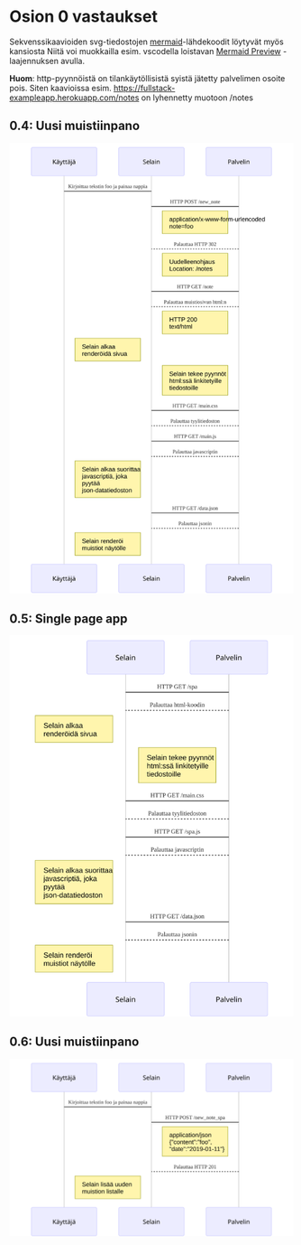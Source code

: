 # Osion 0 vastaukset
Sekvenssikaavioiden svg-tiedostojen [mermaid](https://mermaidjs.github.io/)-lähdekoodit löytyvät myös kansiosta
Niitä voi muokkailla esim. vscodella loistavan [Mermaid Preview](https://marketplace.visualstudio.com/items?itemName=vstirbu.vscode-mermaid-preview) -laajennuksen avulla.

**Huom**: http-pyynnöistä on tilankäytöllisistä syistä jätetty palvelimen osoite pois.
Siten kaavioissa esim.  https://fullstack-exampleapp.herokuapp.com/notes on lyhennetty muotoon /notes

## 0.4: Uusi muistiinpano
![Sekvenssikaavio 0.4](./0.4.svg)

## 0.5: Single page app
![Sekvenssikaavio 0.5](./0.5.svg)

## 0.6: Uusi muistiinpano
![Sekvenssikaavio 0.6](./0.6.svg)
